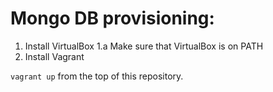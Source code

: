# Mongo DB provisioning:

1. Install VirtualBox
  1.a Make sure that VirtualBox is on PATH
2. Install Vagrant

`vagrant up` from the top of this repository.
